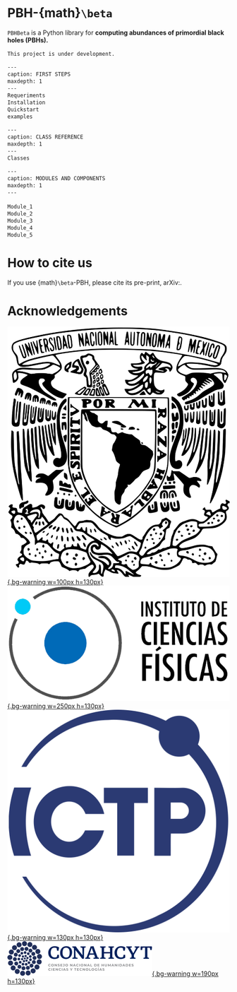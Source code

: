 # PBH-{math}`\beta`

`PBHBeta` is a Python library for **computing abundances of primordial black holes 
(PBHs).** 


```{warning}
This project is under development.
```


```{toctree}
---
caption: FIRST STEPS
maxdepth: 1
---
Requeriments
Installation
Quickstart
examples
```

```{toctree}
---
caption: CLASS REFERENCE
maxdepth: 1 
---
Classes
```

```{toctree}
---
caption: MODULES AND COMPONENTS
maxdepth: 1
---

Module_1
Module_2
Module_3
Module_4
Module_5
```


# How to cite us

If you use {math}`\beta`-PBH, please cite its pre-print, arXiv:.


# Acknowledgements

[![UNAM](img/UNAM.png){.bg-warning w=100px h=130px}](https://www.unam.mx/)
[![UNAM](img/ICF.png){.bg-warning w=250px h=130px}](https://www.fis.unam.mx/)
[![UNAM](img/ICTP.svg){.bg-warning w=130px h=130px}](https://www.ictp.it/)
[![UNAM](img/CONAHCYT.svg){.bg-warning w=190px h=130px}](https://conahcyt.mx/)
